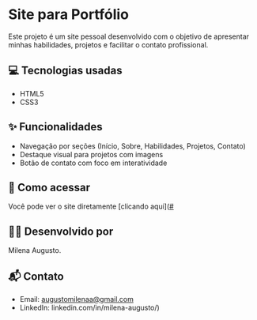 # Site para Portfólio

Este projeto é um site pessoal desenvolvido com o objetivo de apresentar minhas habilidades, projetos e facilitar o contato profissional.

## 💻 Tecnologias usadas
- HTML5
- CSS3

## ✨ Funcionalidades
- Navegação por seções (Início, Sobre, Habilidades, Projetos, Contato)
- Destaque visual para projetos com imagens
- Botão de contato com foco em interatividade


## 🚀 Como acessar
Você pode ver o site diretamente [clicando aqui]([#](https://slahanlemi.github.io/site-para-portfolio/)

## 👩‍💻 Desenvolvido por
Milena Augusto. 


## 📬 Contato
- Email: augustomilenaa@gmail.com
- LinkedIn: linkedin.com/in/milena-augusto/)
